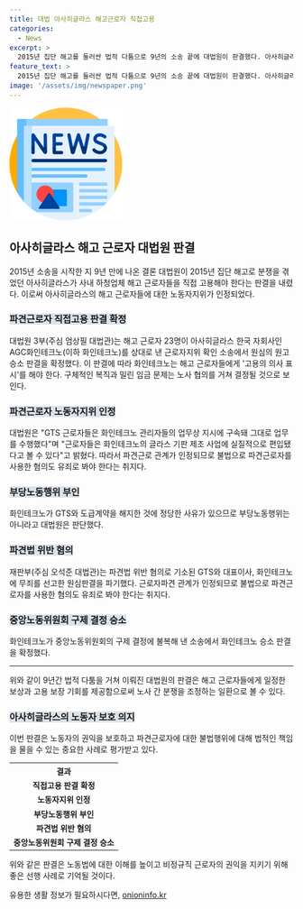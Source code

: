 ```yaml
---
title: 대법 아사히글라스 해고근로자 직접고용
categories:
  - News
excerpt: >
  2015년 집단 해고를 둘러싼 법적 다툼으로 9년의 소송 끝에 대법원이 판결했다. 아사히글라스의 자회사인 화인테크노는 하청업체 해고 근로자들을 직접 고용해야 한다는 결정을 받았다. 이는 해고 근로자들의 노동권을 지지하는 판결로, 화인테크노는 고용의사를 표명해야 하며, 복직과 임금 문제는 노사협의를 통해 결정될 전망이다. 또한, 대법원은 불법 파견으로 인한 처벌을 피할 수 없도록 하였으며, 일부 사안에서는 화인테크노가 승소를 거두기도 했다.
feature_text: >
  2015년 집단 해고를 둘러싼 법적 다툼으로 9년의 소송 끝에 대법원이 판결했다. 아사히글라스의 자회사인 화인테크노는 하청업체 해고 근로자들을 직접 고용해야 한다는 결정을 받았다. 이는 해고 근로자들의 노동권을 지지하는 판결로, 화인테크노는 고용의사를 표명해야 하며, 복직과 임금 문제는 노사협의를 통해 결정될 전망이다. 또한, 대법원은 불법 파견으로 인한 처벌을 피할 수 없도록 하였으며, 일부 사안에서는 화인테크노가 승소를 거두기도 했다.
image: '/assets/img/newspaper.png'
---
```


<p><img src="/assets/img/newspaper.png" alt="kimp 속보" /></p>

<h2 data-ke-size="size26">아사히글라스 해고 근로자 대법원 판결</h2>

<p data-ke-size="size16">2015년 소송을 시작한 지 9년 만에 나온 결론 대법원이 2015년 집단 해고로 분쟁을 겪었던 아사히글라스가 사내 하청업체 해고 근로자들을 직접 고용해야 한다는 판결을 내렸다. 이로써 아사히글라스의 해고 근로자들에 대한 노동자지위가 인정되었다.</p>

<h3><b><span style="background-color: #21538527;">파견근로자 직접고용 판결 확정</span></b></h3>

<p data-ke-size="size16">대법원 3부(주심 엄상필 대법관)는 해고 근로자 23명이 아사히글라스 한국 자회사인 AGC화인테크노(이하 화인테크노)를 상대로 낸 근로자지위 확인 소송에서 원심의 원고승소 판결을 확정했다. 이 판결에 따라 화인테크노는 해고 근로자들에게 '고용의 의사 표시'를 해야 한다. 구체적인 복직과 밀린 임금 문제는 노사 협의를 거쳐 결정될 것으로 보인다.</p>

<h3><b><span style="background-color: #21538527;">파견근로자 노동자지위 인정</span></b></h3>

<p data-ke-size="size16">대법원은 "GTS 근로자들은 화인테크노 관리자들의 업무상 지시에 구속돼 그대로 업무를 수행했다"며 "근로자들은 화인테크노의 글라스 기판 제조 사업에 실질적으로 편입됐다고 볼 수 있다"고 밝혔다. 따라서 파견근로 관계가 인정되므로 불법으로 파견근로자를 사용한 혐의도 유죄로 봐야 한다는 취지다.</p>

<h3><b><span style="background-color: #21538527;">부당노동행위 부인</span></b></h3>

<p data-ke-size="size16">화인테크노가 GTS와 도급계약을 해지한 것에 정당한 사유가 있으므로 부당노동행위는 아니라고 대법원은 판단했다.</p>

<h3><b><span style="background-color: #21538527;">파견법 위반 혐의</span></b></h3>

<p data-ke-size="size16">재판부(주심 오석준 대법관)는 파견법 위반 혐의로 기소된 GTS와 대표이사, 화인테크노에 무죄를 선고한 원심판결을 파기했다. 근로자파견 관계가 인정되므로 불법으로 파견근로자를 사용한 혐의도 유죄로 봐야 한다는 취지다.</p>

<h3><b><span style="background-color: #21538527;">중앙노동위원회 구제 결정 승소</span></b></h3>

<p data-ke-size="size16">화인테크노가 중앙노동위원회의 구제 결정에 불복해 낸 소송에서 화인테크노 승소 판결을 확정했다.</p>

<hr>

<p data-ke-size="size16">위와 같이 9년간 법적 다툼을 거쳐 이뤄진 대법원의 판결은 해고 근로자들에게 일정한 보상과 고용 보장 기회를 제공함으로써 노사 간 분쟁을 조정하는 일환으로 볼 수 있다.</p>

<h3><b><span style="background-color: #21538527;">아사히글라스의 노동자 보호 의지</span></b></h3>

<p data-ke-size="size16">이번 판결은 노동자의 권익을 보호하고 파견근로자에 대한 불법행위에 대해 법적인 책임을 물을 수 있는 중요한 사례로 평가받고 있다.</p>

<table>
    <tr>
        <th>결과</th>
    </tr>
    <tr>
        <td style="text-align: center; height: 17px;"><b>직접고용 판결 확정</b></td>
    </tr>
    <tr>
        <td style="text-align: center; height: 17px;"><b>노동자지위 인정</b></td>
    </tr>
    <tr>
        <td style="text-align: center; height: 17px;"><b>부당노동행위 부인</b></td>
    </tr>
    <tr>
        <td style="text-align: center; height: 17px;"><b>파견법 위반 혐의</b></td>
    </tr>
    <tr>
        <td style="text-align: center; height: 17px;"><b>중앙노동위원회 구제 결정 승소</b></td>
    </tr>
</table>

<p data-ke-size="size16">위와 같은 판결은 노동법에 대한 이해를 높이고 비정규직 근로자의 권익을 지키기 위해 좋은 선행 사례로 기억될 것이다.</p>
유용한 생활 정보가 필요하시다면, <a href="https://onioninfo.kr" rel="dofollow">onioninfo.kr</a>


